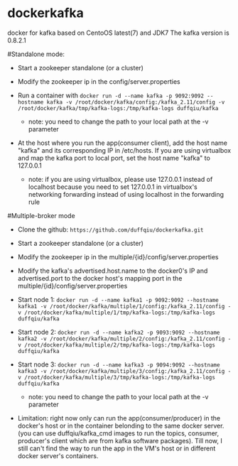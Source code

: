 # dockerkafka
docker for kafka based on CentoOS latest(7) and JDK7
The kafka version is 0.8.2.1


#Standalone mode:

- Start a zookeeper standalone (or a cluster)

- Modify the zookeeper ip in the config/server.properties

- Run a container with `docker run -d --name kafka -p 9092:9092 --hostname kafka -v /root/docker/kafka/config:/kafka_2.11/config -v /root/docker/kafka/tmp/kafka-logs:/tmp/kafka-logs duffqiu/kafka`

   - note: you need to change the path to your local path at the -v parameter

- At the host where you run the app(consumer client), add the host name "kafka" and its corresponding IP in /etc/hosts. If you are using virtualbox and map the kafka port to local port, set the host name "kafka" to 127.0.0.1

   - note: if you are using virtualbox, please use 127.0.0.1 instead of localhost because you need to set 127.0.0.1 in virtualbox's networking forwarding instead of using localhost in the forwarding rule

#Multiple-broker mode

- Clone the github: `https://github.com/duffqiu/dockerkafka.git`

- Start a zookeeper standalone (or a cluster)

- Modify the zookeeper ip in the multiple/{id}/config/server.properties

- Modify the kafka's advertised.host.name to the docker0's IP and advertised.port to the docker host's mapping port in the multiple/{id}/config/server.properties

- Start node 1: `docker run -d --name kafka1 -p 9092:9092 --hostname kafka1 -v /root/docker/kafka/multiple/1/config:/kafka_2.11/config -v /root/docker/kafka/multiple/1/tmp/kafka-logs:/tmp/kafka-logs duffqiu/kafka`

- Start node 2: `docker run -d --name kafka2 -p 9093:9092 --hostname kafka2 -v /root/docker/kafka/multiple/2/config:/kafka_2.11/config -v /root/docker/kafka/multiple/2/tmp/kafka-logs:/tmp/kafka-logs duffqiu/kafka`

- Start node 3: `docker run -d --name kafka3 -p 9094:9092 --hostname kafka3 -v /root/docker/kafka/multiple/3/config:/kafka_2.11/config -v /root/docker/kafka/multiple/3/tmp/kafka-logs:/tmp/kafka-logs duffqiu/kafka`

   - note: you need to change the path to your local path at the -v parameter

- Limitation: right now only can run the app(consumer/producer) in the docker's host or in the container belonding to the same docker server.(you can use duffqiu/kafka_cmd images to run the topics, consumer, producer's client which are from kafka software packages). Till now, I still can't find the way to run the app in the VM's host or in different docker server's containers.

